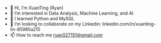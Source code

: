 - 👋 Hi, I’m XuanTing (Ryan)
- 👀 I’m interested in Data Analysis, Machine Learning, and AI
- 🌱 I learned Python and MySQL
- 💞️ I’m looking to collaborate on my Linkedin: linkedin.com/in/xuanting-lin-85985a215
- 📫 How to reach me ryan027151@gmail.com

<!---
ryan027151/ryan027151 is a ✨ special ✨ repository because its `README.md` (this file) appears on your GitHub profile.
You can click the Preview link to take a look at your changes.
--->
